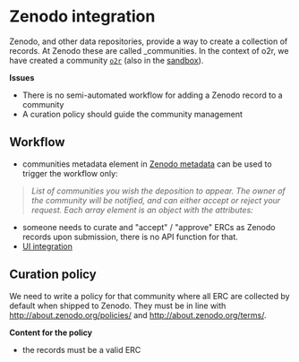 # Zenodo integration

Zenodo, and other data repositories, provide a way to create a collection of records.
At Zenodo these are called _communities.
In the context of o2r, we have created a community [`o2r`](https://zenodo.org/communities/o2r) (also in the [sandbox](https://zenodo.org/communities/o2r)).

**Issues**

- There is no semi-automated workflow for adding a Zenodo record to a community
- A curation policy should guide the community management

## Workflow

- communities metadata element in [Zenodo metadata](http://developers.zenodo.org/#representation) can be used to trigger the workflow only:
> _List of communities you wish the deposition to appear. The owner of the community will be notified, and can either accept or reject your request. Each array element is an object with the attributes:_
- someone needs to curate and "accept" / "approve" ERCs as Zenodo records upon submission, there is no API function for that.
- [UI integration](https://github.com/o2r-project/o2r-platform/issues/180)

## Curation policy

We need to write a policy for that community where all ERC are collected by default when shipped to Zenodo.
They must be in line with http://about.zenodo.org/policies/ and http://about.zenodo.org/terms/.

**Content for the policy**

- the records must be a valid ERC
